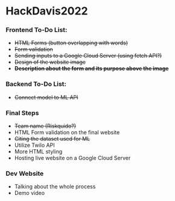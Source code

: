 # HackDavis2022

### Frontend To-Do List:
- ~~HTML Forms (button overlapping with words)~~ 
- ~~Form validation~~
- ~~Sending inputs to a Google Cloud Server (using fetch API?)~~
- ~~Design of the website image~~
- ~~**Description about the form and its purpose above the image**~~

### Backend To-Do List:
- ~~Connect model to ML API~~

### Final Steps
- ~~Team name (Riskquido?)~~
- HTML Form validation on the final website
- ~~Citing the dataset used for ML~~
- Utilize Twilo API
- More HTML styling
- Hosting live website on a Google Cloud Server

###  Dev Website 
- Talking about the whole process
- Demo video

